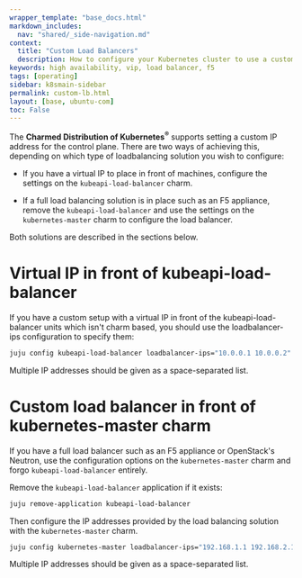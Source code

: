 ```yaml
---
wrapper_template: "base_docs.html"
markdown_includes:
  nav: "shared/_side-navigation.md"
context:
  title: "Custom Load Balancers"
  description: How to configure your Kubernetes cluster to use a custom load balancer.
keywords: high availability, vip, load balancer, f5
tags: [operating]
sidebar: k8smain-sidebar
permalink: custom-lb.html
layout: [base, ubuntu-com]
toc: False
---
```


The **Charmed Distribution of Kubernetes<sup>&reg;</sup>** supports setting a
custom IP address for the control plane.  There are two ways of achieving this, depending
on which type of loadbalancing solution you wish to configure:

 -  If you have a virtual IP to place in front of machines, configure the settings on the
    `kubeapi-load-balancer` charm.

 -  If a full load balancing solution is in place such as an F5 appliance, remove the
     `kubeapi-load-balancer` and use the settings on the `kubernetes-master` charm to
      configure the load balancer.

Both solutions are described in the sections below.

# Virtual IP in front of kubeapi-load-balancer

If you have a custom setup with a virtual IP in front of the kubeapi-load-balancer
units which isn't charm based, you should use the loadbalancer-ips configuration to
specify them:

```bash
juju config kubeapi-load-balancer loadbalancer-ips="10.0.0.1 10.0.0.2"
```

Multiple IP addresses should be given as a space-separated list.


# Custom load balancer in front of kubernetes-master charm

If you have a full load balancer such as an F5 appliance or OpenStack's Neutron,
use the configuration options on the `kubernetes-master` charm and forgo
`kubeapi-load-balancer`  entirely.

Remove the `kubeapi-load-balancer` application if it exists:

```bash
juju remove-application kubeapi-load-balancer
```

Then configure the IP addresses provided by the load balancing solution with the
`kubernetes-master` charm.

```bash
juju config kubernetes-master loadbalancer-ips="192.168.1.1 192.168.2.1"
```

Multiple IP addresses should be given as a space-separated list.
